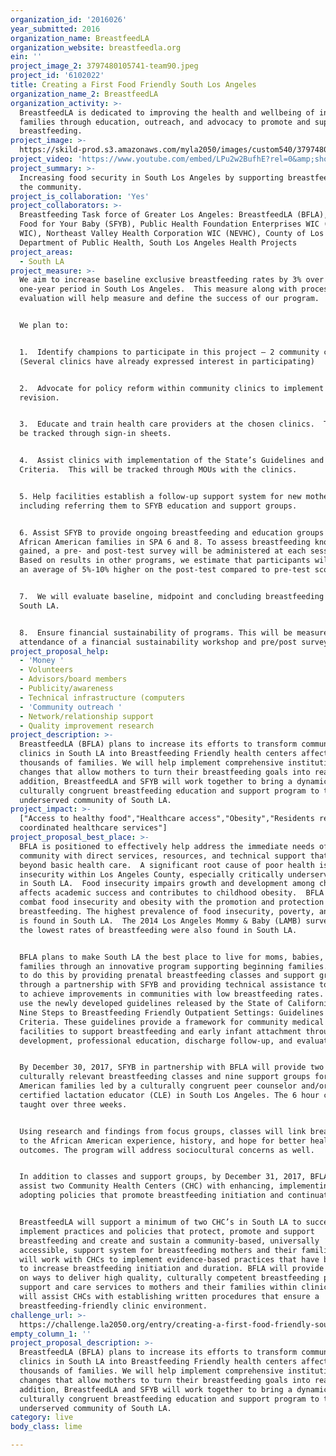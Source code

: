```yaml
---
organization_id: '2016026'
year_submitted: 2016
organization_name: BreastfeedLA
organization_website: breastfeedla.org
ein: ''
project_image_2: 3797480105741-team90.jpeg
project_id: '6102022'
title: Creating a First Food Friendly South Los Angeles
organization_name_2: BreastfeedLA
organization_activity: >-
  BreastfeedLA is dedicated to improving the health and wellbeing of infants and
  families through education, outreach, and advocacy to promote and support
  breastfeeding.
project_image: >-
  https://skild-prod.s3.amazonaws.com/myla2050/images/custom540/3797480105741-team90.jpeg
project_video: 'https://www.youtube.com/embed/LPu2w2BufhE?rel=0&amp;showinfo=0'
project_summary: >-
  Increasing food security in South Los Angeles by supporting breastfeeding in
  the community.
project_is_collaboration: 'Yes'
project_collaborators: >-
  Breastfeeding Task force of Greater Los Angeles: BreastfeedLA (BFLA), Soul
  Food for Your Baby (SFYB), Public Health Foundation Enterprises WIC (PHFE
  WIC), Northeast Valley Health Corporation WIC (NEVHC), County of Los Angeles,
  Department of Public Health, South Los Angeles Health Projects
project_areas:
  - South LA
project_measure: >-
  We aim to increase baseline exclusive breastfeeding rates by 3% over a
  one-year period in South Los Angeles.  This measure along with process
  evaluation will help measure and define the success of our program.


  We plan to:


  1.  Identify champions to participate in this project – 2 community clinics.
  (Several clinics have already expressed interest in participating)


  2.  Advocate for policy reform within community clinics to implement policy
  revision.


  3.  Educate and train health care providers at the chosen clinics.  This will
  be tracked through sign-in sheets.


  4.  Assist clinics with implementation of the State’s Guidelines and
  Criteria.  This will be tracked through MOUs with the clinics.


  5. Help facilities establish a follow-up support system for new mothers,
  including referring them to SFYB education and support groups.


  6. Assist SFYB to provide ongoing breastfeeding and education groups to
  African American families in SPA 6 and 8. To assess breastfeeding knowledge
  gained, a pre- and post-test survey will be administered at each session.
  Based on results in other programs, we estimate that participants will score
  an average of 5%-10% higher on the post-test compared to pre-test scores.


  7.  We will evaluate baseline, midpoint and concluding breastfeeding rates in
  South LA.


  8.  Ensure financial sustainability of programs. This will be measured through
  attendance of a financial sustainability workshop and pre/post surveys.
project_proposal_help:
  - 'Money '
  - Volunteers
  - Advisors/board members
  - Publicity/awareness
  - Technical infrastructure (computers
  - 'Community outreach '
  - Network/relationship support
  - Quality improvement research
project_description: >-
  BreastfeedLA (BFLA) plans to increase its efforts to transform community
  clinics in South LA into Breastfeeding Friendly health centers affecting
  thousands of families. We will help implement comprehensive institutional
  changes that allow mothers to turn their breastfeeding goals into reality. In
  addition, BreastfeedLA and SFYB will work together to bring a dynamic
  culturally congruent breastfeeding education and support program to the
  underserved community of South LA.
project_impact: >-
  ["Access to healthy food","Healthcare access","Obesity","Residents receiving
  coordinated healthcare services"]
project_proposal_best_place: >-
  BFLA is positioned to effectively help address the immediate needs of the
  community with direct services, resources, and technical support that is
  beyond basic health care.  A significant root cause of poor health is food
  insecurity within Los Angeles County, especially critically underserved areas
  in South LA.  Food insecurity impairs growth and development among children,
  affects academic success and contributes to childhood obesity.  BFLA can
  combat food insecurity and obesity with the promotion and protection of
  breastfeeding. The highest prevalence of food insecurity, poverty, and obesity
  is found in South LA.  The 2014 Los Angeles Mommy & Baby (LAMB) survey showed
  the lowest rates of breastfeeding were also found in South LA.  


  BFLA plans to make South LA the best place to live for moms, babies, and
  families through an innovative program supporting beginning families.  We plan
  to do this by providing prenatal breastfeeding classes and support groups
  through a partnership with SFYB and providing technical assistance to clinics
  to achieve improvements in communities with low breastfeeding rates. We will
  use the newly developed guidelines released by the State of California, The
  Nine Steps to Breastfeeding Friendly Outpatient Settings: Guidelines and
  Criteria. These guidelines provide a framework for community medical
  facilities to support breastfeeding and early infant attachment through policy
  development, professional education, discharge follow-up, and evaluation.


  By December 30, 2017, SFYB in partnership with BFLA will provide two series of
  culturally relevant breastfeeding classes and nine support groups for African
  American families led by a culturally congruent peer counselor and/or
  certified lactation educator (CLE) in South Los Angeles. The 6 hour course is
  taught over three weeks. 


  Using research and findings from focus groups, classes will link breastfeeding
  to the African American experience, history, and hope for better health
  outcomes. The program will address sociocultural concerns as well.


  In addition to classes and support groups, by December 31, 2017, BFLA will
  assist two Community Health Centers (CHC) with enhancing, implementing, and
  adopting policies that promote breastfeeding initiation and continuation.


  BreastfeedLA will support a minimum of two CHC’s in South LA to successfully
  implement practices and policies that protect, promote and support
  breastfeeding and create and sustain a community-based, universally
  accessible, support system for breastfeeding mothers and their families. BFLA
  will work with CHCs to implement evidence-based practices that have been shown
  to increase breastfeeding initiation and duration. BFLA will provide guidance
  on ways to deliver high quality, culturally competent breastfeeding promotion,
  support and care services to mothers and their families within clinics. BFLA
  will assist CHCs with establishing written procedures that ensure a
  breastfeeding-friendly clinic environment.
challenge_url: >-
  https://challenge.la2050.org/entry/creating-a-first-food-friendly-south-los-angeles
empty_column_1: ''
project_proposal_description: >-
  BreastfeedLA (BFLA) plans to increase its efforts to transform community
  clinics in South LA into Breastfeeding Friendly health centers affecting
  thousands of families. We will help implement comprehensive institutional
  changes that allow mothers to turn their breastfeeding goals into reality. In
  addition, BreastfeedLA and SFYB will work together to bring a dynamic
  culturally congruent breastfeeding education and support program to the
  underserved community of South LA.
category: live
body_class: lime

---
```

